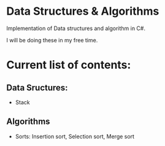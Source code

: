 # Data Structures & Algorithms
Implementation of Data structures and algorithm in C#.

I will be doing these in my free time. 

# Current list of contents:
## Data Sructures:
* Stack

## Algorithms
* Sorts: Insertion sort,  Selection sort, Merge sort
